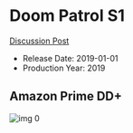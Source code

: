 # Doom Patrol S1

[Discussion Post](https://www.avsforum.com/threads/bass-eq-for-filtered-movies.2995212/post-59421054)

* Release Date: 2019-01-01
* Production Year: 2019

## Amazon Prime DD+

![img 0](https://i.imgur.com/0A4oQ11.jpg)

